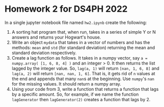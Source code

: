 # Homework 2 for DS4PH 2022

In a single jupyter notebook file named `hw2.ipynb` create the following:

1. A sorting hat program that, when run, takes in a series of simple Y or N answers and returns your Hogwart's house.
2. Write an object `mydata` that takes in a vector of numbers and has the methods: `mean` and `std` (for standard deviation) returning the mean and standard deviation respectively.
3. Create a lag function as follows. It takes in a numpy vector, say `a = numpy.array( [1, 6, 8, 4] )` and an integer > 0. It then returns the list lagged by the integer value. So, `lag(a, 1)` will return `[nan, 1, 6, 8]` and `lag(a, 2)` will return `[nan, nan, 1, 6]`. That is, it gets rid of `n` values at the end and appends that many `nan`s at the beginning. Use `numpy`'s `nan` for the missing values. It should return a numpy array.
4. Using your code from 3, write a function that returns a function that lags by a specific amount. So, for example, if we name the function `lagGenerator` then `lagGenerator(2)` creates a function that lags by 2. 

